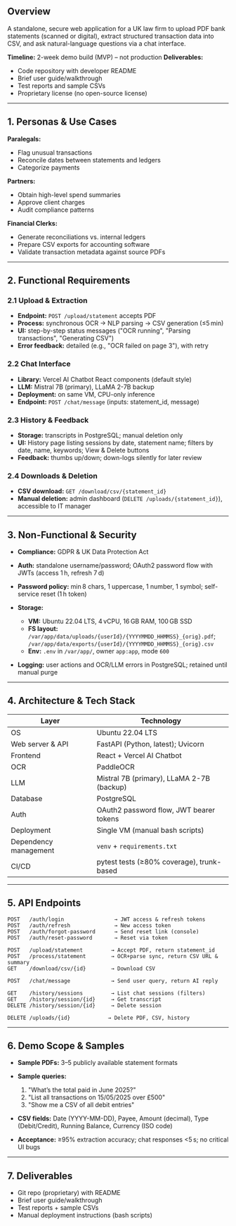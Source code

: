 ## Overview

A standalone, secure web application for a UK law firm to upload PDF bank statements (scanned or digital), extract structured transaction data into CSV, and ask natural-language questions via a chat interface.

**Timeline:** 2-week demo build (MVP) – not production
**Deliverables:**

* Code repository with developer README
* Brief user guide/walkthrough
* Test reports and sample CSVs
* Proprietary license (no open-source license)

---

## 1. Personas & Use Cases

**Paralegals:**

* Flag unusual transactions
* Reconcile dates between statements and ledgers
* Categorize payments

**Partners:**

* Obtain high-level spend summaries
* Approve client charges
* Audit compliance patterns

**Financial Clerks:**

* Generate reconciliations vs. internal ledgers
* Prepare CSV exports for accounting software
* Validate transaction metadata against source PDFs

---

## 2. Functional Requirements

### 2.1 Upload & Extraction

* **Endpoint:** `POST /upload/statement` accepts PDF
* **Process:** synchronous OCR → NLP parsing → CSV generation (≤5 min)
* **UI:** step-by-step status messages ("OCR running", "Parsing transactions", "Generating CSV")
* **Error feedback:** detailed (e.g., "OCR failed on page 3"), with retry

### 2.2 Chat Interface

* **Library:** Vercel AI Chatbot React components (default style)
* **LLM:** Mistral 7B (primary), LLaMA 2-7B backup
* **Deployment:** on same VM, CPU-only inference
* **Endpoint:** `POST /chat/message` (inputs: statement\_id, message)

### 2.3 History & Feedback

* **Storage:** transcripts in PostgreSQL; manual deletion only
* **UI:** History page listing sessions by date, statement name; filters by date, name, keywords; View & Delete buttons
* **Feedback:** thumbs up/down; down-logs silently for later review

### 2.4 Downloads & Deletion

* **CSV download:** `GET /download/csv/{statement_id}`
* **Manual deletion:** admin dashboard (`DELETE /uploads/{statement_id}`), accessible to IT manager

---

## 3. Non-Functional & Security

* **Compliance:** GDPR & UK Data Protection Act
* **Auth:** standalone username/password; OAuth2 password flow with JWTs (access 1 h, refresh 7 d)
* **Password policy:** min 8 chars, 1 uppercase, 1 number, 1 symbol; self-service reset (1 h token)
* **Storage:**

  * **VM:** Ubuntu 22.04 LTS, 4 vCPU, 16 GB RAM, 100 GB SSD
  * **FS layout:** `/var/app/data/uploads/{userId}/{YYYYMMDD_HHMMSS}_{orig}.pdf`; `/var/app/data/exports/{userId}/{YYYYMMDD_HHMMSS}_{orig}.csv`
  * **Env:** `.env` in `/var/app/`, owner `app:app`, mode `600`
* **Logging:** user actions and OCR/LLM errors in PostgreSQL; retained until manual purge

---

## 4. Architecture & Tech Stack

| Layer                 | Technology                                |
| --------------------- | ----------------------------------------- |
| OS                    | Ubuntu 22.04 LTS                          |
| Web server & API      | FastAPI (Python, latest); Uvicorn         |
| Frontend              | React + Vercel AI Chatbot                 |
| OCR                   | PaddleOCR                                 |
| LLM                   | Mistral 7B (primary), LLaMA 2-7B (backup) |
| Database              | PostgreSQL                                |
| Auth                  | OAuth2 password flow, JWT bearer tokens   |
| Deployment            | Single VM (manual bash scripts)           |
| Dependency management | `venv` + `requirements.txt`               |
| CI/CD                 | pytest tests (≥80% coverage), trunk-based |

---

## 5. API Endpoints

```text
POST   /auth/login                → JWT access & refresh tokens
POST   /auth/refresh              → New access token
POST   /auth/forgot-password      → Send reset link (console)
POST   /auth/reset-password       → Reset via token

POST   /upload/statement         → Accept PDF, return statement_id
POST   /process/statement        → OCR+parse sync, return CSV URL & summary
GET    /download/csv/{id}        → Download CSV

POST   /chat/message             → Send user query, return AI reply

GET    /history/sessions         → List chat sessions (filters)
GET    /history/session/{id}     → Get transcript
DELETE /history/session/{id}     → Delete session

DELETE /uploads/{id}            → Delete PDF, CSV, history
```

---

## 6. Demo Scope & Samples

* **Sample PDFs:** 3–5 publicly available statement formats
* **Sample queries:**

  1. "What’s the total paid in June 2025?"
  2. "List all transactions on 15/05/2025 over £500"
  3. "Show me a CSV of all debit entries"
* **CSV fields:** Date (YYYY-MM-DD), Payee, Amount (decimal), Type (Debit/Credit), Running Balance, Currency (ISO code)
* **Acceptance:** ≥95% extraction accuracy; chat responses <5 s; no critical UI bugs

---

## 7. Deliverables

* Git repo (proprietary) with README
* Brief user guide/walkthrough
* Test reports + sample CSVs
* Manual deployment instructions (bash scripts)

